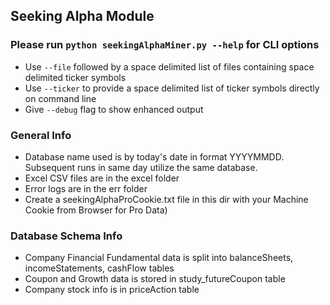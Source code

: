 ## Seeking Alpha Module

### Please run `python seekingAlphaMiner.py --help` for CLI options
 - Use `--file` followed by a space delimited list of files containing space delimited ticker symbols
 - Use `--ticker` to provide a space delimited list of ticker symbols directly on command line
 - Give `--debug` flag to show enhanced output

### General Info
 - Database name used is by today's date in format YYYYMMDD. Subsequent runs in same day utilize the same database.
 - Excel CSV files are in the excel folder
 - Error logs are in the err folder
 - Create a seekingAlphaProCookie.txt file in this dir with your Machine Cookie from Browser for Pro Data)

### Database Schema Info
 - Company Financial Fundamental data is split into balanceSheets, incomeStatements, cashFlow tables
 - Coupon and Growth data is stored in study_futureCoupon table
 - Company stock info is in priceAction table
